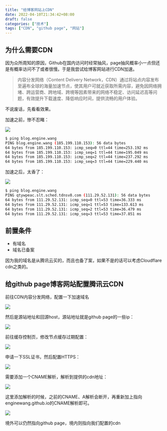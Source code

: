```yaml
---
title: "给博客网站上CDN"
date: 2022-04-10T21:34:42+08:00
draft: false
categories: ["技术"]
tags: ["CDN", "github page", "网站"]
---
```


## 为什么需要CDN

因为众所周知的原因，Github在国内访问时经常抽风，page抽风概率小一点但还是有概率访问不了或者很慢。于是我尝试给博客网站进行CDN加速。

> 内容分发网络（Content Delivery Network，CDN）通过将站点内容发布至遍布全球的海量加速节点，使其用户可就近获取所需内容，避免因网络拥堵、跨运营商、跨地域、跨境等因素带来的网络不稳定、访问延迟高等问题，有效提升下载速度、降低响应时间，提供流畅的用户体验。

不说废话，先看看效果。

加速之前，惨不忍睹：

![](https://s2.loli.net/2023/01/31/oifKjkDxgcGqBOV.png)

```bash
$ ping blog.engine.wang
PING blog.engine.wang (185.199.110.153): 56 data bytes
64 bytes from 185.199.110.153: icmp_seq=0 ttl=44 time=253.192 ms
64 bytes from 185.199.110.153: icmp_seq=1 ttl=44 time=195.049 ms
64 bytes from 185.199.110.153: icmp_seq=2 ttl=44 time=237.292 ms
64 bytes from 185.199.110.153: icmp_seq=3 ttl=44 time=229.440 ms
```

加速之后，太香了：

![](https://s2.loli.net/2023/01/31/AZSGdaLjHgzJ9se.png)

```bash
$ ping blog.engine.wang
PING qtywpeac.slt.sched.tdnsv8.com (111.29.52.131): 56 data bytes
64 bytes from 111.29.52.131: icmp_seq=0 ttl=53 time=36.333 ms
64 bytes from 111.29.52.131: icmp_seq=1 ttl=53 time=133.613 ms
64 bytes from 111.29.52.131: icmp_seq=2 ttl=53 time=36.479 ms
64 bytes from 111.29.52.131: icmp_seq=3 ttl=53 time=37.851 ms
```

## 前置条件

- 有域名
- 域名已备案

因为我的域名是从腾讯云买的，而且也备了案，如果不是的话可以考虑Cloudflare cdn之类的。

## 给github page博客网站配置腾讯云CDN

前往CDN内容分发网络，配置一下加速域名

![](https://s2.loli.net/2023/01/31/xmy2hz8ksQHrL3R.png)

然后是源站地址和回源host，源站地址就是github page的一些ip：

![](https://s2.loli.net/2023/01/31/c2TR6ZgN7he8fKL.png)

前往缓存控制页，修改节点缓存过期配置：

![](https://s2.loli.net/2023/01/31/D3XnV52owhKLJWT.png)

申请一下SSL证书，然后配置HTTPS：

![](https://s2.loli.net/2023/01/31/32HZtkaxIBUWqPe.png)

需要添加一个CNAME解析，解析到提供的cdn地址：

![](https://s2.loli.net/2023/01/31/G5MuOiALaRpPmyU.png)

这里添加解析的时候，之前的CNAME、A解析会断开，再重新加上指向enginewang.github.io的CNAME解析即可。

![](https://s2.loli.net/2023/01/31/1dM7EPVbCqSgXF2.png)

境外可以仍然指向github page，境内则指向我们配置的cdn
